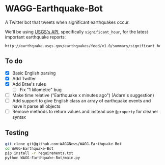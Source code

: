 WAGG-Earthquake-Bot
===================

A Twitter bot that tweets when significant earthquakes occur.

We'll be using [USGS's API](http://earthquake.usgs.gov/fdsnws/event/1/), specifically `significant_hour`, for the latest important earthquake reports:

```
http://earthquake.usgs.gov/earthquakes/feed/v1.0/summary/significant_hour.geojson
```

To do
-----

- [x] Basic English parsing
- [x] Add Twitter
- [x] Add Brae's rules
	- [ ] Fix "1 kilometre" bug
- [ ] Make time relative ("Earthquake x minutes ago") (Adarn's suggestion)
- [ ] Add support to give English class an array of earthquake events
and have it parse all objects
- [ ] Remove methods to return values and instead use `@property` for cleaner syntax

Testing
-------

```bash
git clone git@github.com:WAGGNews/WAGG-Earthquake-Bot
cd WAGG-Earthquake-Bot
pip install -r requirements.txt
python WAGG-Earthquake-Bot/main.py
```
